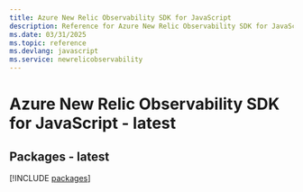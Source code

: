 ```yaml
---
title: Azure New Relic Observability SDK for JavaScript
description: Reference for Azure New Relic Observability SDK for JavaScript
ms.date: 03/31/2025
ms.topic: reference
ms.devlang: javascript
ms.service: newrelicobservability
---
```

# Azure New Relic Observability SDK for JavaScript - latest
## Packages - latest
[!INCLUDE [packages](new-relic-observability-index.md)]